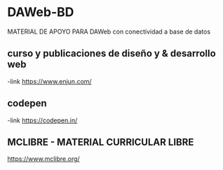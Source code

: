 # DAWeb-BD
MATERIAL DE APOYO PARA DAWeb con conectividad a base de datos
## curso y publicaciones de diseño y & desarrollo web
-link https://www.enjun.com/
## codepen 
-link https://codepen.in/
## MCLIBRE - MATERIAL CURRICULAR LIBRE
https://www.mclibre.org/
